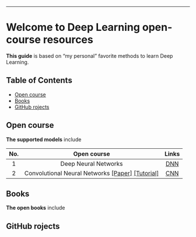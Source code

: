 --------------------------------------------------------------------------------

# Welcome to Deep Learning open-course resources

**This guide** is based on “my personal” favorite methods to learn Deep Learning. 

<!-- [![Gitter](https://img.shields.io/gitter/room/nwjs/nw.js.svg)](https://gitter.im/EEG-DL/community)
[![Python 3](https://img.shields.io/badge/Python-3.x-green.svg)](https://www.anaconda.com/)
 -->


## Table of Contents
<ul>
<li><a href="#Open-course">Open course</a></li>
<li><a href="#Books">Books</a></li>
<li><a href="#GitHub-projects">GitHub rojects</a></li>
</ul>

## Open course
**The supported models** include

| No.   | Open course                                                  | Links           |
| :----:| :----:                                                 | :----:          |
| 1     | Deep Neural Networks                                   | [DNN](https://github.com/SuperBruceJia/EEG-DL/blob/master/Models/Network/DNN.py) |
| 2     | Convolutional Neural Networks [[Paper]](https://iopscience.iop.org/article/10.1088/1741-2552/ab4af6/meta) [[Tutorial]](https://github.com/SuperBruceJia/EEG-Motor-Imagery-Classification-CNNs-TensorFlow)| [CNN](https://github.com/SuperBruceJia/EEG-DL/blob/master/Models/Network/CNN.py) |


## Books
**The open books** include



## GitHub rojects